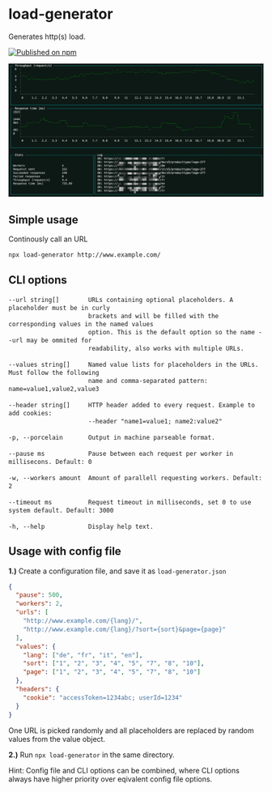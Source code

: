 # load-generator

Generates http(s) load.

[![Published on npm](https://img.shields.io/npm/v/load-generator)](https://www.npmjs.com/package/load-generator)

![screenshot](screenshot.png)

## Simple usage

Continously call an URL
```bash
npx load-generator http://www.example.com/
```

## CLI options
```
--url string[]        URLs containing optional placeholders. A placeholder must be in curly
                      brackets and will be filled with the corresponding values in the named values
                      option. This is the default option so the name --url may be ommited for
                      readability, also works with multiple URLs.

--values string[]     Named value lists for placeholders in the URLs. Must follow the following
                      name and comma-separated pattern: name=value1,value2,value3

--header string[]     HTTP header added to every request. Example to add cookies:
                      --header "name1=value1; name2:value2"

-p, --porcelain       Output in machine parseable format.

--pause ms            Pause between each request per worker in millisecons. Default: 0

-w, --workers amount  Amount of parallell requesting workers. Default: 2

--timeout ms          Request timeout in milliseconds, set 0 to use system default. Default: 3000

-h, --help            Display help text.
```

## Usage with config file
**1.)** Create a configuration file, and save it as `load-generator.json`

```json
{
  "pause": 500,
  "workers": 2,
  "urls": [
    "http://www.example.com/{lang}/",
    "http://www.example.com/{lang}/?sort={sort}&page={page}"
  ],
  "values": {
    "lang": ["de", "fr", "it", "en"],
    "sort": ["1", "2", "3", "4", "5", "7", "8", "10"],
    "page": ["1", "2", "3", "4", "5", "7", "8", "10"]
  },
  "headers": {
    "cookie": "accessToken=1234abc; userId=1234"
  }
}
```

One URL is picked randomly and all placeholders are replaced by random values from the value object.

**2.)** Run `npx load-generator` in the same directory.

Hint: Config file and CLI options can be combined, where CLI options always have higher priority over eqivalent config file options.

